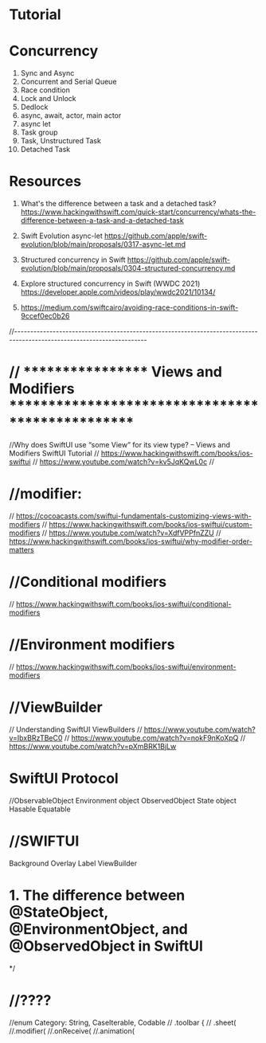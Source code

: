# Tutorial

# Concurrency 
1. Sync and Async
2. Concurrent and Serial Queue
3. Race condition
4. Lock and Unlock
5. Dedlock
6. async, await, actor, main actor
7. async let
8. Task group
9. Task, Unstructured Task
10. Detached Task

# Resources
1) What's the difference between a task and a detached task? 
 https://www.hackingwithswift.com/quick-start/concurrency/whats-the-difference-between-a-task-and-a-detached-task

2) Swift Evolution async-let
https://github.com/apple/swift-evolution/blob/main/proposals/0317-async-let.md

3) Structured concurrency in Swift
https://github.com/apple/swift-evolution/blob/main/proposals/0304-structured-concurrency.md

4) Explore structured concurrency in Swift (WWDC 2021)
https://developer.apple.com/videos/play/wwdc2021/10134/

5) https://medium.com/swiftcairo/avoiding-race-conditions-in-swift-9ccef0ec0b26


//-----------------------------------------------------------------------------------------------------------------------



# //   **************** Views and Modifiers  ************************************************
//Why does SwiftUI use “some View” for its view type? – Views and Modifiers SwiftUI Tutorial
// https://www.hackingwithswift.com/books/ios-swiftui
// https://www.youtube.com/watch?v=kv5JqKQwL0c
// 


# //modifier:
// https://cocoacasts.com/swiftui-fundamentals-customizing-views-with-modifiers
// https://www.hackingwithswift.com/books/ios-swiftui/custom-modifiers
// https://www.youtube.com/watch?v=XdfVPPfnZZU
// https://www.hackingwithswift.com/books/ios-swiftui/why-modifier-order-matters

# //Conditional modifiers
// https://www.hackingwithswift.com/books/ios-swiftui/conditional-modifiers

# //Environment modifiers
// https://www.hackingwithswift.com/books/ios-swiftui/environment-modifiers


# //ViewBuilder
// Understanding SwiftUI ViewBuilders
// https://www.youtube.com/watch?v=IbxBRzTBeC0
// https://www.youtube.com/watch?v=nokF9nKoXpQ
// https://www.youtube.com/watch?v=pXmBRK1BjLw



# SwiftUI Protocol
//ObservableObject
 Environment object
 ObservedObject
 State object
 Hasable
 Equatable
 
 
 
 
# //SWIFTUI
 Background
 Overlay
 Label
ViewBuilder


 
 
 
 
# 1.  The difference between @StateObject, @EnvironmentObject, and @ObservedObject in SwiftUI

*/




# //????
//enum Category: String, CaseIterable, Codable
//    .toolbar {
// .sheet(
//.modifier(
//.onReceive(
//.animation(
